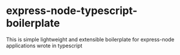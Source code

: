 # express-node-typescript-boilerplate
This is simple lightweight and extensible boilerplate for express-node applications wrote in typescript
